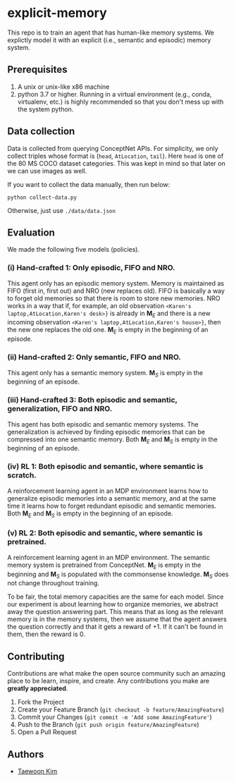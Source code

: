 # explicit-memory

This repo is to train an agent that has human-like memory systems. We explictly model it with an explicit (i.e., semantic and episodic) memory system.

## Prerequisites

1. A unix or unix-like x86 machine
1. python 3.7 or higher. Running in a virtual environment (e.g., conda, virtualenv, etc.) is highly recommended so that you don't mess up with the system python.

## Data collection

Data is collected from querying ConceptNet APIs. For simplicity, we only collect triples whose format is (`head`, `AtLocation`, `tail`). Here `head` is one of the 80 MS COCO dataset categories. This was kept in mind so that later on we can use images as well.

If you want to collect the data manually, then run below:
```
python collect-data.py
```
Otherwise, just use `./data/data.json`

## Evaluation

We made the following five models (policies).

### (i) Hand-crafted 1: Only episodic, FIFO and NRO. 

This agent only has an episodic memory system. Memory is maintained as FIFO (first in, first out) and NRO (new replaces old). FIFO is basically a way to forget old memories so that there is room to store new memories. NRO works in a way that if, for example, an old observation `<Karen's laptop,AtLocation,Karen's desk>}` is already in $\bm{M}_{E}$ and there is a new incoming observation `<Karen's laptop,AtLocation,Karen's house>}`, then the new one replaces the old one. $\bm{M}_{E}$ is empty in the beginning of an episode.

### (ii) Hand-crafted 2: Only semantic, FIFO and NRO. 

This agent only has a semantic memory system. $\bm{M}_{S}$ is empty in the beginning of an episode.

### (iii) Hand-crafted 3: Both episodic and semantic, generalization, FIFO and NRO. 

This agent has both episodic and semantic memory systems. The generalization is achieved by finding episodic memories that can be compressed into one semantic memory. Both $\bm{M}_{E}$ and $\bm{M}_{S}$ is empty in the beginning of an episode.

### (iv) RL 1: Both episodic and semantic, where semantic is scratch. 

A reinforcement learning agent in an MDP environment learns how to generalize episodic memories into a semantic memory, and at the same time it learns how to forget redundant episodic and semantic memories. Both $\bm{M}_{E}$ and $\bm{M}_{S}$ is empty in the beginning of an episode.

### (v) RL 2: Both episodic and semantic, where semantic is pretrained. 

A reinforcement learning agent in an MDP environment. The semantic memory system is pretrained from ConceptNet. $\bm{M}_{E}$ is empty in the beginning and $\bm{M}_{S}$ is populated with the commonsense knowledge. $\bm{M}_{S}$ does not change throughout training.

To be fair, the total memory capacities are the same for each model. Since our experiment is about learning how to organize memories, we abstract away the question answering part. This means that as long as the relevant memory is in the memory systems, then we assume that the agent answers the question correctly and that it gets a reward of $+1$. If it can't be found in them, then the reward is $0$.

## Contributing

Contributions are what make the open source community such an amazing place to be learn, inspire, and create. Any contributions you make are **greatly appreciated**.

1. Fork the Project
2. Create your Feature Branch (`git checkout -b feature/AmazingFeature`)
3. Commit your Changes (`git commit -m 'Add some AmazingFeature'`)
4. Push to the Branch (`git push origin feature/AmazingFeature`)
5. Open a Pull Request

## Authors

* [Taewoon Kim](https://taewoonkim.com/) 